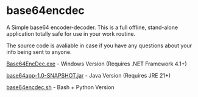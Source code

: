# base64encdec


A Simple base64 encoder-decoder. This is a full offline, stand-alone application totally safe for use in your work routine.

The source code is avaliable in case if you have any questions about your info being sent to anyone.


[Base64EncDec.exe](./Windows/Base64EncDec/obj/Debug/Base64EncDec.exe) - Windows Version (Requires .NET Framework 4.1+)



[base64app-1.0-SNAPSHOT.jar](Java/base64app-1.0-SNAPSHOT.jar) - Java Version (Requires JRE 21+)


[base64encdec.sh](/Bash/base64encdec.sh) - Bash + Python Version 